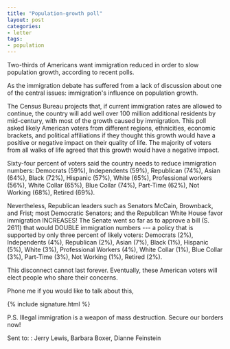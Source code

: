 ```yaml
---
title: "Population-growth poll"
layout: post
categories:
- letter
tags:
- population
---
```


Two-thirds of Americans want immigration reduced in order to slow population growth, according to recent polls.

As the immigration debate has suffered from a lack of discussion about one of the central issues: immigration's influence on population growth. 

The Census Bureau projects that, if current immigration rates are allowed to continue, the country will add well over 100 million additional residents by mid-century, with most of the growth caused by immigration. This poll asked likely American voters from different regions, ethnicities, economic brackets, and political affiliations if they thought this growth would have a positive or negative impact on their quality of life. The majority of voters from all walks of life agreed that this growth would have a negative impact. 

Sixty-four percent of voters said the country needs to reduce immigration numbers: Democrats (59%), Independents (59%), Republican (74%), Asian (64%), Black (72%), Hispanic (57%), White (65%), Professional workers (56%), White Collar (65%), Blue Collar (74%), Part-Time (62%), Not Working (68%), Retired (69%). 

Nevertheless, Republican leaders such as Senators McCain, Brownback, and Frist; most Democratic Senators; and the Republican White House favor immigration INCREASES! The Senate went so far as to approve a bill (S. 2611) that would DOUBLE immigration numbers --- a policy that is supported by only three percent of likely voters: Democrats (2%), Independents (4%), Republican (2%), Asian (7%), Black (1%), Hispanic (5%), White (3%), Professional Workers (4%), White Collar (1%), Blue Collar (3%), Part-Time (3%), Not Working (1%), Retired (2%). 

This disconnect cannot last forever. Eventually, these American voters will elect people who share their concerns.

Phone me if you would like to talk about this,

{% include signature.html %}

P.S. Illegal immigration is a weapon of mass destruction. Secure our borders now!

Sent to:
: Jerry Lewis, Barbara Boxer, Dianne Feinstein
